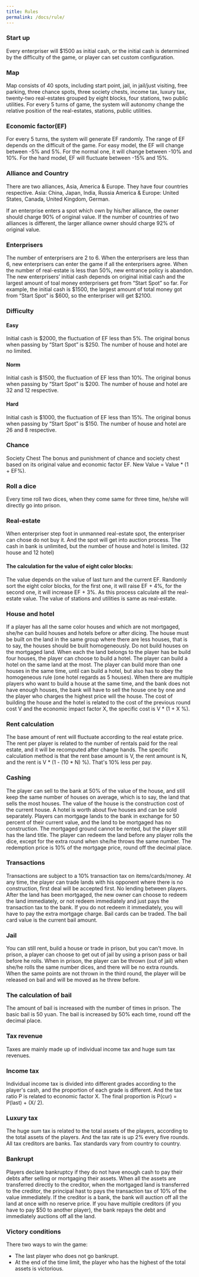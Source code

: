 ```yaml
---
title: Rules
permalink: /docs/rule/
---
```


### Start up
Every enterpriser will \$1500 as initial cash, or the initial cash is determined by the difficulty of the game, or player can set custom configuration.

### Map
Map consists of 40 spots, including start point, jail, in jail/just visiting, free parking, three chance spots, three society chests, income tax, luxury tax, twenty-two real-estates grouped by eight blocks, four stations, two public utilities.
For every 5 turns of game, the system will autonomy change the relative position of the real-estates, stations, public utilities.

### Economic factor(EF)
For every 5 turns, the system will generate EF randomly.
The range of EF depends on the difficult of the game. For easy model, the EF will change between -5% and 5%. For the normal one, it will change between -10% and 10%. For the hard model, EF will fluctuate between -15% and 15%.

### Alliance and Country
There are two alliances, Asia, America & Europe. They have four countries respective.
Asia: China, Japan, India, Russia
America & Europe: United States, Canada, United Kingdom, German.

If an enterprise enters a spot which own by his/her alliance, the owner should charge 90% of original value. If the number of countries of two alliances is different, the larger alliance owner should charge 92% of original value.

### Enterprisers
The number of enterprisers are 2 to 6. When the enterprisers are less than 6, new enterprisers can enter the game if all the enterprisers agree.
When the number of real-estate is less than 50%, new entrance policy is abandon.
The new enterprisers’ initial cash depends on original initial cash and the largest amount of toal money enterprisers get from “Start Spot” so far. For example, the initial cash is \$1500, the largest amount of total money got from “Start Spot” is $600, so the enterpriser will get \$2100.

### Difficulty
#### Easy
Initial cash is $2000, the fluctuation of EF less than 5%. The original bonus when passing by “Start Spot” is \$250. The number of house and hotel are no limited.
#### Norm
Initial cash is $1500, the fluctuation of EF less than 10%. The original bonus when passing by “Start Spot” is \$200. The number of house and hotel are 32 and 12 respective.
#### Hard
Initial cash is $1000, the fluctuation of EF less than 15%. The original bonus when passing by “Start Spot” is $150. The number of house and hotel are 26 and 8 respective.

### Chance 
Society Chest
The bonus and punishment of chance and society chest based on its original value and economic factor EF. New Value = Value * (1 + EF%).

### Roll a dice
Every time roll two dices, when they come same for three time, he/she will directly go into prison.

### Real-estate
When enterpriser step foot in unmanned real-estate spot, the enterpriser can chose do not buy it. And the spot will get into auction process.
The cash in bank is unlimited, but the number of house and hotel is limited. (32 house and 12 hotel)
#### The calculation for the value of eight color blocks:
The value depends on the value of last turn and the current EF. Randomly sort the eight color blocks, for the first one, it will raise EF + 4%, for the second one, it will increase EF + 3%. As this process calculate all the real-estate value.
The value of stations and utilities is same as real-estate.


### House and hotel
If a player has all the same color houses and which are not mortgaged, she/he can build houses and hotels before or after dicing.
The house must be built on the land in the same group where there are less houses, that is to say, the houses should be built homogeneously. 
Do not build houses on the mortgaged land.
When each the land belongs to the player has be build four houses, the player can choose to build a hotel.
The player can build a hotel on the same land at the most.
The player can build more than one houses in the same time, until can build a hotel, but also has to obey the homogeneous rule (one hotel regards as 5 houses).
When there are multiple players who want to build a house at the same time, and the bank does not have enough houses, the bank will have to sell the house one by one and the player who charges the highest price will the house.
The cost of building the house and the hotel is related to the cost of the previous round cost V and the economic impact factor X, the specific cost is V * (1 + X %).

### Rent calculation
The base amount of rent will fluctuate according to the real estate price. The rent per player is related to the number of rentals paid for the real estate, and it will be recomputed after change hands. The specific calculation method is that the rent base amount is V, the rent amount is N, and the rent is V * (1 - (10 * N) %). That's 10% less per pay.

### Cashing
The player can sell to the bank at 50% of the value of the house, and still keep the same number of houses on average, which is to say, the land that sells the most houses. The value of the house is the construction cost of the current house.
A hotel is worth about five houses and can be sold separately.
Players can mortgage lands to the bank in exchange for 50 percent of their current value, and the land to be mortgaged has no construction. The mortgaged ground cannot be rented, but the player still has the land title.
The player can redeem the land before any player rolls the dice, except for the extra round when she/he throws the same number. The redemption price is 10% of the mortgage price, round off the decimal place.

### Transactions
Transactions are subject to a 10% transaction tax on items/cards/money.
At any time, the player can trade lands with his opponent where there is no construction, first deal will be accepted first.
No lending between players.
After the land has been mortgaged, the new owner can choose to redeem the land immediately, or not redeem immediately and just pays the transaction tax to the bank.  If you do not redeem it immediately, you will have to pay the extra mortgage charge.
Bail cards can be traded. The bail card value is the current bail amount.

### Jail
You can still rent, build a house or trade in prison, but you can't move.
In prison, a player can choose to get out of jail by using a prison pass or bail before he rolls.
When in prison, the player can be thrown (out of jail) when she/he rolls the same number dices, and there will be no extra rounds.
When the same points are not thrown in the third round, the player will be released on bail and will be moved as he threw before.

### The calculation of bail
The amount of bail is increased with the number of times in prison. The basic bail is 50 yuan. The bail is increased by 50% each time, round off the decimal place.

### Tax revenue
Taxes are mainly made up of individual income tax and huge sum tax revenues.
 
### Income tax
Individual income tax is divided into different grades according to the player's cash, and the proportion of each grade is different. And the tax ratio P is related to economic factor X. The final proportion is P(cur) = P(last) + (X/ 2).

### Luxury tax
The huge sum tax is related to the total assets of the players, according to the total assets of the players. And the tax rate is up 2% every five rounds.
All tax creditors are banks.
Tax standards vary from country to country.

### Bankrupt
Players declare bankruptcy if they do not have enough cash to pay their debts after selling or mortgaging their assets. When all the assets are transferred directly to the creditor, when the mortgaged land is transferred to the creditor, the principal hast to pays the transaction tax of 10% of the value immediately.
If the creditor is a bank, the bank will auction off all the land at once with no reserve price.
If you have multiple creditors (if you have to pay $50 to another player), the bank repays the debt and immediately auctions off all the land.

### Victory conditions
There two ways to win the game:

- The last player who does not go bankrupt.
- At the end of the time limit, the player who has the highest of the total assets is victorious.

